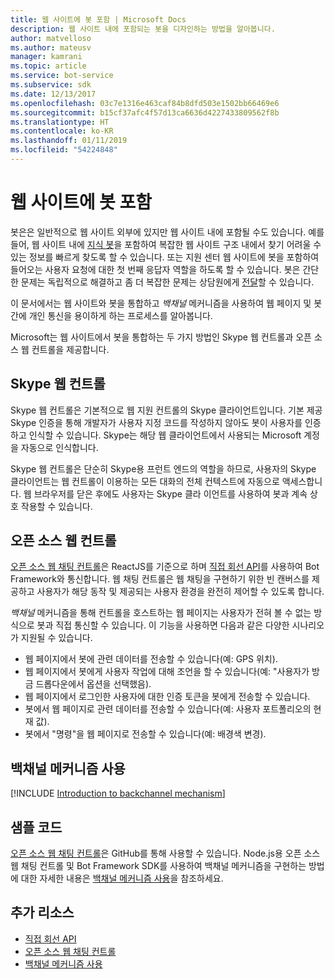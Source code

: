 ```yaml
---
title: 웹 사이트에 봇 포함 | Microsoft Docs
description: 웹 사이트 내에 포함되는 봇을 디자인하는 방법을 알아봅니다.
author: matvelloso
ms.author: mateusv
manager: kamrani
ms.topic: article
ms.service: bot-service
ms.subservice: sdk
ms.date: 12/13/2017
ms.openlocfilehash: 03c7e1316e463caf84b8dfd503e1502bb66469e6
ms.sourcegitcommit: b15cf37afc4f57d13ca6636d4227433809562f8b
ms.translationtype: HT
ms.contentlocale: ko-KR
ms.lasthandoff: 01/11/2019
ms.locfileid: "54224848"
---
```

# <a name="embed-a-bot-in-a-website"></a>웹 사이트에 봇 포함

봇은은 일반적으로 웹 사이트 외부에 있지만 웹 사이트 내에 포함될 수도 있습니다. 예를 들어, 웹 사이트 내에 [지식 봇](~/bot-service-design-pattern-knowledge-base.md)을 포함하여 복잡한 웹 사이트 구조 내에서 찾기 어려울 수 있는 정보를 빠르게 찾도록 할 수 있습니다. 또는 지원 센터 웹 사이트에 봇을 포함하여 들어오는 사용자 요청에 대한 첫 번째 응답자 역할을 하도록 할 수 있습니다. 봇은 간단한 문제는 독립적으로 해결하고 좀 더 복잡한 문제는 상담원에게 [전달](~/bot-service-design-pattern-handoff-human.md)할 수 있습니다. 

이 문서에서는 웹 사이트와 봇을 통합하고 *백채널* 메커니즘을 사용하여 웹 페이지 및 봇 간에 개인 통신을 용이하게 하는 프로세스를 알아봅니다. 

Microsoft는 웹 사이트에서 봇을 통합하는 두 가지 방법인 Skype 웹 컨트롤과 오픈 소스 웹 컨트롤을 제공합니다.

## <a name="skype-web-control"></a>Skype 웹 컨트롤

Skype 웹 컨트롤은 기본적으로 웹 지원 컨트롤의 Skype 클라이언트입니다. 기본 제공 Skype 인증을 통해 개발자가 사용자 지정 코드를 작성하지 않아도 봇이 사용자를 인증하고 인식할 수 있습니다. Skype는 해당 웹 클라이언트에서 사용되는 Microsoft 계정을 자동으로 인식합니다. 

Skype 웹 컨트롤은 단순히 Skype용 프런트 엔드의 역할을 하므로, 사용자의 Skype 클라이언트는 웹 컨트롤이 이용하는 모든 대화의 전체 컨텍스트에 자동으로 액세스합니다. 웹 브라우저를 닫은 후에도 사용자는 Skype 클라 이언트를 사용하여 봇과 계속 상호 작용할 수 있습니다. 

## <a name="open-source-web-control"></a>오픈 소스 웹 컨트롤

<a href="https://aka.ms/BotFramework-WebChat" target="_blank">오픈 소스 웹 채팅 컨트롤</a>은 ReactJS를 기준으로 하며 [직접 회선 API][directLineAPI]를 사용하여 Bot Framework와 통신합니다. 웹 채팅 컨트롤은 웹 채팅을 구현하기 위한 빈 캔버스를 제공하고 사용자가 해당 동작 및 제공되는 사용자 환경을 완전히 제어할 수 있도록 합니다. 

*백채널* 메커니즘을 통해 컨트롤을 호스트하는 웹 페이지는 사용자가 전혀 볼 수 없는 방식으로 봇과 직접 통신할 수 있습니다. 이 기능을 사용하면 다음과 같은 다양한 시나리오가 지원될 수 있습니다. 

- 웹 페이지에서 봇에 관련 데이터를 전송할 수 있습니다(예: GPS 위치).
- 웹 페이지에서 봇에게 사용자 작업에 대해 조언을 할 수 있습니다(예: "사용자가 방금 드롭다운에서 옵션을 선택했음).
- 웹 페이지에서 로그인한 사용자에 대한 인증 토큰을 봇에게 전송할 수 있습니다.
- 봇에서 웹 페이지로 관련 데이터를 전송할 수 있습니다(예: 사용자 포트폴리오의 현재 값).
- 봇에서 "명령"을 웹 페이지로 전송할 수 있습니다(예: 배경색 변경).

## <a name="using-the-backchannel-mechanism"></a>백채널 메커니즘 사용

[!INCLUDE [Introduction to backchannel mechanism](~/includes/snippet-backchannel.md)]

## <a name="sample-code"></a>샘플 코드

<a href="https://aka.ms/BotFramework-WebChat" target="_blank">오픈 소스 웹 채팅 컨트롤</a>은 GitHub를 통해 사용할 수 있습니다. Node.js용 오픈 소스 웹 채팅 컨트롤 및 Bot Framework SDK를 사용하여 백채널 메커니즘을 구현하는 방법에 대한 자세한 내용은 [백채널 메커니즘 사용](~/nodejs/bot-builder-nodejs-backchannel.md)을 참조하세요.

## <a name="additional-resources"></a>추가 리소스

- [직접 회선 API][directLineAPI]
- [오픈 소스 웹 채팅 컨트롤](https://github.com/Microsoft/BotFramework-WebChat)
- [백채널 메커니즘 사용](~/nodejs/bot-builder-nodejs-backchannel.md)

[directLineAPI]: https://docs.botframework.com/en-us/restapi/directline3/#navtitle
